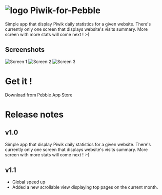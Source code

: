 # ![logo](https://www.filepicker.io/api/file/ss8NivKSR3iLzZyP2MfC) Piwik-for-Pebble


Simple app that display Piwik daily statistics for a given website. There's currently only one screen that displays website's visits summary. More screen with more stats will come next ! :-) 

## Screenshots

![Screen 1](https://www.filepicker.io/api/file/tqwssFCETLmxWTrxh6A2)
![Screen 2](https://www.filepicker.io/api/file/wJSoxBYQzOwqzsXMcHKt)
![Screen 3](https://www.filepicker.io/api/file/THJOSlzpSEmPL3ZBFUMB/convert?h=168&w=144)

# Get it !

[Download from Pebble App Store](https://apps.getpebble.com/applications/574ec5bc02b51fb2af000006)


# Release notes

## v1.0

Simple app that display Piwik daily statistics for a given website. There's currently only one screen that displays website's visits summary. More screen with more stats will come next ! :-) 

## v1.1

* Global speed up
* Added a new scrollable view displaying top pages on the current month.
